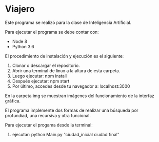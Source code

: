 # Viajero

Este programa se realizó para la clase de Inteligencia Artificial.

Para ejecutar el programa se debe contar con:

 - Node 8
 - Python 3.6

El procedimiento de instalación y ejecución es el siguiente:

 1. Clonar o descargar el repositorio.
 2. Abrir una terminal de linux a la altura de esta carpeta.
 3. Luego ejecutar: npm install
 4. Después ejecutar: npm start
 5. Por último, accedes desde tu navegador a: localhost:3000 

En la carpeta img se muestran imágenes del funcionamiento de
la interfaz gráfica.

El programa implemente dos formas de realizar una búsqueda
por profundiad, una recursiva y otra funcional.

Para ejecutar el progama desde la terminal:

 1. ejecutar: python Main.py "ciudad_inicial ciudad final"